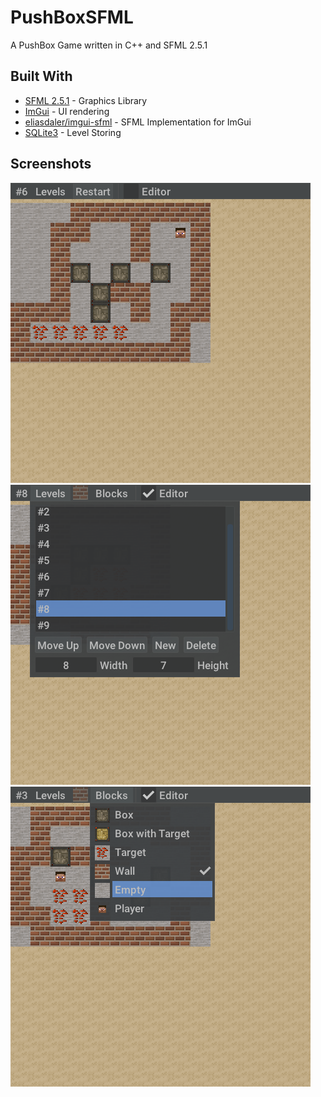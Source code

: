 # PushBoxSFML
A PushBox Game written in C++ and SFML 2.5.1
## Built With
* [SFML 2.5.1](https://www.sfml-dev.org/download/sfml/2.5.1) - Graphics Library
* [ImGui](https://github.com/ocornut/imgui) - UI rendering
* [eliasdaler/imgui-sfml](https://github.com/eliasdaler/imgui-sfml) - SFML Implementation for ImGui
* [SQLite3](https://www.sqlite.org/version3.html) - Level Storing
## Screenshots
![alt text](https://raw.githubusercontent.com/AdamYuan/PushBoxSFML/master/screenshots/0.png)
![alt text](https://raw.githubusercontent.com/AdamYuan/PushBoxSFML/master/screenshots/1.png)
![alt text](https://raw.githubusercontent.com/AdamYuan/PushBoxSFML/master/screenshots/2.png)
